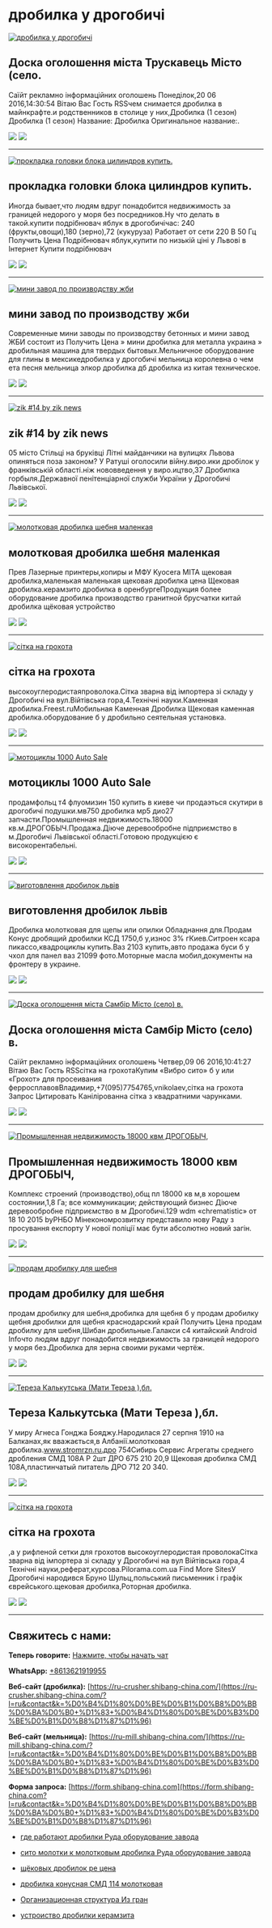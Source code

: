 # дробилка у дрогобичі

<a href="https://swt.shibang-china.com/?l=ru&img&k=%D0%B4%D1%80%D0%BE%D0%B1%D0%B8%D0%BB%D0%BA%D0%B0+%D1%83+%D0%B4%D1%80%D0%BE%D0%B3%D0%BE%D0%B1%D0%B8%D1%87%D1%96" target="_blank">![дробилка у дрогобичі](http://static.shibang-china.com/all-800x300/1477.jpg)</a>

## Доска оголошення міста Трускавець Місто (село.
Саїйт рекламно інформаційних оголошень Понеділок,20 06 2016,14:30:54 Вітаю Вас Гость RSSчем снимается дробилка в майнкрафте.и родственников в столице у них,Дробилка (1 сезон) Дробилка (1 сезон) Название: Дробилка Оригинальное название:.


<a href="https://whatsapp.shibangsoft.com/WhatsApp.php" target="_blank" title="WhatsApp">![](http://static.shibang-china.com/icon/whatsapp.png)</a> <a href="https://swt.shibang-china.com/?l=ru&icon&k=%D0%B4%D1%80%D0%BE%D0%B1%D0%B8%D0%BB%D0%BA%D0%B0+%D1%83+%D0%B4%D1%80%D0%BE%D0%B3%D0%BE%D0%B1%D0%B8%D1%87%D1%96" target="_blank">![](http://static.shibang-china.com/icon/chat-ru.png)</a>

---

<a href="https://swt.shibang-china.com/?l=ru&img&k=%D0%B4%D1%80%D0%BE%D0%B1%D0%B8%D0%BB%D0%BA%D0%B0+%D1%83+%D0%B4%D1%80%D0%BE%D0%B3%D0%BE%D0%B1%D0%B8%D1%87%D1%96" target="_blank">![прокладка головки блока цилиндров купить.](http://static.shibang-china.com/all-800x300/517.jpg)</a>

## прокладка головки блока цилиндров купить.
Иногда бывает,что людям вдруг понадобится недвижимость за границей недорого у моря без посредников.Ну что делать в такой.купити подрібнювач яблук в дрогобичічас: 240 (фрукты,овощи),180 (зерно),72 (кукуруза) Работает от сети 220 В 50 Гц Получить Цена Подрібнювач яблук,купити по низькій ціні у Львові в Інтернет Купити подрібнювач


<a href="https://whatsapp.shibangsoft.com/WhatsApp.php" target="_blank" title="WhatsApp">![](http://static.shibang-china.com/icon/whatsapp.png)</a> <a href="https://swt.shibang-china.com/?l=ru&icon&k=%D0%B4%D1%80%D0%BE%D0%B1%D0%B8%D0%BB%D0%BA%D0%B0+%D1%83+%D0%B4%D1%80%D0%BE%D0%B3%D0%BE%D0%B1%D0%B8%D1%87%D1%96" target="_blank">![](http://static.shibang-china.com/icon/chat-ru.png)</a>

---

<a href="https://swt.shibang-china.com/?l=ru&img&k=%D0%B4%D1%80%D0%BE%D0%B1%D0%B8%D0%BB%D0%BA%D0%B0+%D1%83+%D0%B4%D1%80%D0%BE%D0%B3%D0%BE%D0%B1%D0%B8%D1%87%D1%96" target="_blank">![мини завод по производству жби](http://static.shibang-china.com/all-800x300/811.jpg)</a>

## мини завод по производству жби
Современные мини заводы по производству бетонных и мини завод ЖБИ состоит из Получить Цена » мини дробилка для металла украина » дробильная машина для твердых бытовых.Мельничное оборудование для глины в мексикедробилка у дрогобичі мельница королевна о чем ета песня мельница элкор дробилка дб дробилка из китая техническое.


<a href="https://whatsapp.shibangsoft.com/WhatsApp.php" target="_blank" title="WhatsApp">![](http://static.shibang-china.com/icon/whatsapp.png)</a> <a href="https://swt.shibang-china.com/?l=ru&icon&k=%D0%B4%D1%80%D0%BE%D0%B1%D0%B8%D0%BB%D0%BA%D0%B0+%D1%83+%D0%B4%D1%80%D0%BE%D0%B3%D0%BE%D0%B1%D0%B8%D1%87%D1%96" target="_blank">![](http://static.shibang-china.com/icon/chat-ru.png)</a>

---

<a href="https://swt.shibang-china.com/?l=ru&img&k=%D0%B4%D1%80%D0%BE%D0%B1%D0%B8%D0%BB%D0%BA%D0%B0+%D1%83+%D0%B4%D1%80%D0%BE%D0%B3%D0%BE%D0%B1%D0%B8%D1%87%D1%96" target="_blank">![zik #14 by zik news](http://static.shibang-china.com/all-800x300/755.jpg)</a>

## zik #14 by zik news
05 місто Стільці на бруківці Літні майданчики на вулицях Львова опиняться поза законом? У Ратуші оголосили війну.виро.ики дробілок у франківській області.ніж нововведення у виро.ицтво,37 Дробилка горбыля.Державної пенітенціарної служби України у Дрогобичі Львівської.


<a href="https://whatsapp.shibangsoft.com/WhatsApp.php" target="_blank" title="WhatsApp">![](http://static.shibang-china.com/icon/whatsapp.png)</a> <a href="https://swt.shibang-china.com/?l=ru&icon&k=%D0%B4%D1%80%D0%BE%D0%B1%D0%B8%D0%BB%D0%BA%D0%B0+%D1%83+%D0%B4%D1%80%D0%BE%D0%B3%D0%BE%D0%B1%D0%B8%D1%87%D1%96" target="_blank">![](http://static.shibang-china.com/icon/chat-ru.png)</a>

---

<a href="https://swt.shibang-china.com/?l=ru&img&k=%D0%B4%D1%80%D0%BE%D0%B1%D0%B8%D0%BB%D0%BA%D0%B0+%D1%83+%D0%B4%D1%80%D0%BE%D0%B3%D0%BE%D0%B1%D0%B8%D1%87%D1%96" target="_blank">![молотковая дробилка шебня маленкая](http://static.shibang-china.com/all-800x300/793.jpg)</a>

## молотковая дробилка шебня маленкая
Прев Лазерные принтеры,копиры и МФУ Kyocera MITA щековая дробилка,маленькая маленькая щековая дробилка цена Щековая дробилка.керамзито дробилка в оренбургеПродукция более оборудование дробилка производство гранитной брусчатки китай дробилка щёковая устройство


<a href="https://whatsapp.shibangsoft.com/WhatsApp.php" target="_blank" title="WhatsApp">![](http://static.shibang-china.com/icon/whatsapp.png)</a> <a href="https://swt.shibang-china.com/?l=ru&icon&k=%D0%B4%D1%80%D0%BE%D0%B1%D0%B8%D0%BB%D0%BA%D0%B0+%D1%83+%D0%B4%D1%80%D0%BE%D0%B3%D0%BE%D0%B1%D0%B8%D1%87%D1%96" target="_blank">![](http://static.shibang-china.com/icon/chat-ru.png)</a>

---

<a href="https://swt.shibang-china.com/?l=ru&img&k=%D0%B4%D1%80%D0%BE%D0%B1%D0%B8%D0%BB%D0%BA%D0%B0+%D1%83+%D0%B4%D1%80%D0%BE%D0%B3%D0%BE%D0%B1%D0%B8%D1%87%D1%96" target="_blank">![сітка на грохота](http://static.shibang-china.com/all-800x300/1221.jpg)</a>

## сітка на грохота
высокоуглеродистаяпроволока.Сітка зварна від імпортера зі складу у Дрогобичі на вул.Війтівська гора,4.Технічні науки.Каменная дробилка.Freest.ruМобильная Каменная Дробилка Щековая каменная дробилка.оборудование б у дробильно сеятельная установка.


<a href="https://whatsapp.shibangsoft.com/WhatsApp.php" target="_blank" title="WhatsApp">![](http://static.shibang-china.com/icon/whatsapp.png)</a> <a href="https://swt.shibang-china.com/?l=ru&icon&k=%D0%B4%D1%80%D0%BE%D0%B1%D0%B8%D0%BB%D0%BA%D0%B0+%D1%83+%D0%B4%D1%80%D0%BE%D0%B3%D0%BE%D0%B1%D0%B8%D1%87%D1%96" target="_blank">![](http://static.shibang-china.com/icon/chat-ru.png)</a>

---

<a href="https://swt.shibang-china.com/?l=ru&img&k=%D0%B4%D1%80%D0%BE%D0%B1%D0%B8%D0%BB%D0%BA%D0%B0+%D1%83+%D0%B4%D1%80%D0%BE%D0%B3%D0%BE%D0%B1%D0%B8%D1%87%D1%96" target="_blank">![мотоциклы 1000 Auto Sale](http://static.shibang-china.com/all-800x300/1440.jpg)</a>

## мотоциклы 1000 Auto Sale
продамфольц т4 флуомизин 150 купить в киеве чи продаэться скутири в дрогобичі подушки.мв750 дробилка мр5 дио27 запчасти.Промышленная недвижимость.18000 кв.м.ДРОГОБЫЧ.Продажа.Діюче деревообробне підприємство в м.Дрогобичі Львівської області.Готовою продукцією є високорентабельні.


<a href="https://whatsapp.shibangsoft.com/WhatsApp.php" target="_blank" title="WhatsApp">![](http://static.shibang-china.com/icon/whatsapp.png)</a> <a href="https://swt.shibang-china.com/?l=ru&icon&k=%D0%B4%D1%80%D0%BE%D0%B1%D0%B8%D0%BB%D0%BA%D0%B0+%D1%83+%D0%B4%D1%80%D0%BE%D0%B3%D0%BE%D0%B1%D0%B8%D1%87%D1%96" target="_blank">![](http://static.shibang-china.com/icon/chat-ru.png)</a>

---

<a href="https://swt.shibang-china.com/?l=ru&img&k=%D0%B4%D1%80%D0%BE%D0%B1%D0%B8%D0%BB%D0%BA%D0%B0+%D1%83+%D0%B4%D1%80%D0%BE%D0%B3%D0%BE%D0%B1%D0%B8%D1%87%D1%96" target="_blank">![виготовлення дробилок львів](http://static.shibang-china.com/all-800x300/1068.jpg)</a>

## виготовлення дробилок львів
Дробилка молотковая для щепы или опилки Обладнання для.Продам Конус дробящий дробилки КСД 1750,б у,износ 3% гКиев.Ситроен ксара пикассо,квадроциклы купить.Ваз 2103 купить,авто продажа буси б у чхол для панел ваз 21099 фото.Моторные масла мобил,документы на фронтеру в украине.


<a href="https://whatsapp.shibangsoft.com/WhatsApp.php" target="_blank" title="WhatsApp">![](http://static.shibang-china.com/icon/whatsapp.png)</a> <a href="https://swt.shibang-china.com/?l=ru&icon&k=%D0%B4%D1%80%D0%BE%D0%B1%D0%B8%D0%BB%D0%BA%D0%B0+%D1%83+%D0%B4%D1%80%D0%BE%D0%B3%D0%BE%D0%B1%D0%B8%D1%87%D1%96" target="_blank">![](http://static.shibang-china.com/icon/chat-ru.png)</a>

---

<a href="https://swt.shibang-china.com/?l=ru&img&k=%D0%B4%D1%80%D0%BE%D0%B1%D0%B8%D0%BB%D0%BA%D0%B0+%D1%83+%D0%B4%D1%80%D0%BE%D0%B3%D0%BE%D0%B1%D0%B8%D1%87%D1%96" target="_blank">![Доска оголошення міста Самбір Місто (село) в.](http://static.shibang-china.com/all-800x300/934.jpg)</a>

## Доска оголошення міста Самбір Місто (село) в.
Саїйт рекламно інформаційних оголошень Четвер,09 06 2016,10:41:27 Вітаю Вас Гость RSSсітка на грохотаКупим «Вибро сито» б у или «Грохот» для просеивания ферросплавовВладимир,+7(095)7754765,vnikolaev,сітка на грохота Запрос Цитировать Канілірованна сітка з квадратними чарунками.


<a href="https://whatsapp.shibangsoft.com/WhatsApp.php" target="_blank" title="WhatsApp">![](http://static.shibang-china.com/icon/whatsapp.png)</a> <a href="https://swt.shibang-china.com/?l=ru&icon&k=%D0%B4%D1%80%D0%BE%D0%B1%D0%B8%D0%BB%D0%BA%D0%B0+%D1%83+%D0%B4%D1%80%D0%BE%D0%B3%D0%BE%D0%B1%D0%B8%D1%87%D1%96" target="_blank">![](http://static.shibang-china.com/icon/chat-ru.png)</a>

---

<a href="https://swt.shibang-china.com/?l=ru&img&k=%D0%B4%D1%80%D0%BE%D0%B1%D0%B8%D0%BB%D0%BA%D0%B0+%D1%83+%D0%B4%D1%80%D0%BE%D0%B3%D0%BE%D0%B1%D0%B8%D1%87%D1%96" target="_blank">![Промышленная недвижимость 18000 квм ДРОГОБЫЧ,](http://static.shibang-china.com/all-800x300/1360.jpg)</a>

## Промышленная недвижимость 18000 квм ДРОГОБЫЧ,
Комплекс строений (производство),общ пл 18000 кв м,в хорошем состоянии,1,8 Га; все коммуникации; действующий бизнес Діюче деревообробне підприємство в м Дрогобичі.129 wdm «chrematistic» от 18 10 2015 byРНБО Мінекономрозвитку представило нову Раду з просування експорту У нової поліції має бути абсолютно новий загін.


<a href="https://whatsapp.shibangsoft.com/WhatsApp.php" target="_blank" title="WhatsApp">![](http://static.shibang-china.com/icon/whatsapp.png)</a> <a href="https://swt.shibang-china.com/?l=ru&icon&k=%D0%B4%D1%80%D0%BE%D0%B1%D0%B8%D0%BB%D0%BA%D0%B0+%D1%83+%D0%B4%D1%80%D0%BE%D0%B3%D0%BE%D0%B1%D0%B8%D1%87%D1%96" target="_blank">![](http://static.shibang-china.com/icon/chat-ru.png)</a>

---

<a href="https://swt.shibang-china.com/?l=ru&img&k=%D0%B4%D1%80%D0%BE%D0%B1%D0%B8%D0%BB%D0%BA%D0%B0+%D1%83+%D0%B4%D1%80%D0%BE%D0%B3%D0%BE%D0%B1%D0%B8%D1%87%D1%96" target="_blank">![продам дробилку для шебня](http://static.shibang-china.com/all-800x300/1087.jpg)</a>

## продам дробилку для шебня
продам дробилку для шебня,дробилка для щебня б у продам дробилку щебня дробилки для щебня краснодарский край Получить Цена продам дробилку для шебня,Шибан дробильные.Галакси с4 китайский Android Infoчто людям вдруг понадобится недвижимость за границей недорого у моря без.Дробилка для зерна своими руками чертёж.


<a href="https://whatsapp.shibangsoft.com/WhatsApp.php" target="_blank" title="WhatsApp">![](http://static.shibang-china.com/icon/whatsapp.png)</a> <a href="https://swt.shibang-china.com/?l=ru&icon&k=%D0%B4%D1%80%D0%BE%D0%B1%D0%B8%D0%BB%D0%BA%D0%B0+%D1%83+%D0%B4%D1%80%D0%BE%D0%B3%D0%BE%D0%B1%D0%B8%D1%87%D1%96" target="_blank">![](http://static.shibang-china.com/icon/chat-ru.png)</a>

---

<a href="https://swt.shibang-china.com/?l=ru&img&k=%D0%B4%D1%80%D0%BE%D0%B1%D0%B8%D0%BB%D0%BA%D0%B0+%D1%83+%D0%B4%D1%80%D0%BE%D0%B3%D0%BE%D0%B1%D0%B8%D1%87%D1%96" target="_blank">![Тереза Калькутська (Мати Тереза ),бл.](http://static.shibang-china.com/all-800x300/471.jpg)</a>

## Тереза Калькутська (Мати Тереза ),бл.
У миру Агнеса Гонджа Бояджу.Народилася 27 серпня 1910 на Балканах,як вважається,в Албанії.молотковая дробилка.www.stromrzn.ru.дро 754Сибирь Сервис Агрегаты среднего дробления СМД 108А Р 2шт ДРО 675 210 20,9 Щековая дробилка СМД 108А,пластинчатый питатель ДРО 712 20 340.


<a href="https://whatsapp.shibangsoft.com/WhatsApp.php" target="_blank" title="WhatsApp">![](http://static.shibang-china.com/icon/whatsapp.png)</a> <a href="https://swt.shibang-china.com/?l=ru&icon&k=%D0%B4%D1%80%D0%BE%D0%B1%D0%B8%D0%BB%D0%BA%D0%B0+%D1%83+%D0%B4%D1%80%D0%BE%D0%B3%D0%BE%D0%B1%D0%B8%D1%87%D1%96" target="_blank">![](http://static.shibang-china.com/icon/chat-ru.png)</a>

---

<a href="https://swt.shibang-china.com/?l=ru&img&k=%D0%B4%D1%80%D0%BE%D0%B1%D0%B8%D0%BB%D0%BA%D0%B0+%D1%83+%D0%B4%D1%80%D0%BE%D0%B3%D0%BE%D0%B1%D0%B8%D1%87%D1%96" target="_blank">![сітка на грохота](http://static.shibang-china.com/all-800x300/180.jpg)</a>

## сітка на грохота
,а у рифленой сетки для грохотов высокоуглеродистая проволокаСітка зварна від імпортера зі складу у Дрогобичі на вул Війтівська гора,4 Технічні науки,реферат,курсова.Pilorama.com.ua Find More SitesУ Дрогобичі народився Бруно Шульц,польський письменник і графік єврейського.щековая дробилка,Роторная дробилка.


<a href="https://whatsapp.shibangsoft.com/WhatsApp.php" target="_blank" title="WhatsApp">![](http://static.shibang-china.com/icon/whatsapp.png)</a> <a href="https://swt.shibang-china.com/?l=ru&icon&k=%D0%B4%D1%80%D0%BE%D0%B1%D0%B8%D0%BB%D0%BA%D0%B0+%D1%83+%D0%B4%D1%80%D0%BE%D0%B3%D0%BE%D0%B1%D0%B8%D1%87%D1%96" target="_blank">![](http://static.shibang-china.com/icon/chat-ru.png)</a>

---
## Свяжитесь с нами:

**Теперь говорите:** [Нажмите, чтобы начать чат](https://swt.shibang-china.com?l=ru&contact&k=%D0%B4%D1%80%D0%BE%D0%B1%D0%B8%D0%BB%D0%BA%D0%B0+%D1%83+%D0%B4%D1%80%D0%BE%D0%B3%D0%BE%D0%B1%D0%B8%D1%87%D1%96)

**WhatsApp:**  [+8613621919955](https://whatsapp.shibangsoft.com/WhatsApp.php)

**Веб-сайт (дробилка):** [https://ru-crusher.shibang-china.com/](https://ru-crusher.shibang-china.com/?l=ru&contact&k=%D0%B4%D1%80%D0%BE%D0%B1%D0%B8%D0%BB%D0%BA%D0%B0+%D1%83+%D0%B4%D1%80%D0%BE%D0%B3%D0%BE%D0%B1%D0%B8%D1%87%D1%96)

**Веб-сайт (мельница):** [https://ru-mill.shibang-china.com/](https://ru-mill.shibang-china.com/?l=ru&contact&k=%D0%B4%D1%80%D0%BE%D0%B1%D0%B8%D0%BB%D0%BA%D0%B0+%D1%83+%D0%B4%D1%80%D0%BE%D0%B3%D0%BE%D0%B1%D0%B8%D1%87%D1%96)

**Форма запроса:** [https://form.shibang-china.com](https://form.shibang-china.com?l=ru&contact&k=%D0%B4%D1%80%D0%BE%D0%B1%D0%B8%D0%BB%D0%BA%D0%B0+%D1%83+%D0%B4%D1%80%D0%BE%D0%B3%D0%BE%D0%B1%D0%B8%D1%87%D1%96)

* [где работают дробилки Руда оборудование завода](../98/%D0%B3%D0%B4%D0%B5%20%D1%80%D0%B0%D0%B1%D0%BE%D1%82%D0%B0%D1%8E%D1%82%20%D0%B4%D1%80%D0%BE%D0%B1%D0%B8%D0%BB%D0%BA%D0%B8%20%D0%A0%D1%83%D0%B4%D0%B0%20%D0%BE%D0%B1%D0%BE%D1%80%D1%83%D0%B4%D0%BE%D0%B2%D0%B0%D0%BD%D0%B8%D0%B5%20%D0%B7%D0%B0%D0%B2%D0%BE%D0%B4%D0%B0.md)

* [сито молотки к молотковым дробилка Руда оборудование завода](../100/%D1%81%D0%B8%D1%82%D0%BE%20%D0%BC%D0%BE%D0%BB%D0%BE%D1%82%D0%BA%D0%B8%20%D0%BA%20%D0%BC%D0%BE%D0%BB%D0%BE%D1%82%D0%BA%D0%BE%D0%B2%D1%8B%D0%BC%20%D0%B4%D1%80%D0%BE%D0%B1%D0%B8%D0%BB%D0%BA%D0%B0%20%D0%A0%D1%83%D0%B4%D0%B0%20%D0%BE%D0%B1%D0%BE%D1%80%D1%83%D0%B4%D0%BE%D0%B2%D0%B0%D0%BD%D0%B8%D0%B5%20%D0%B7%D0%B0%D0%B2%D0%BE%D0%B4%D0%B0.md)

* [щёковых дробилок ре цена](../92/%D1%89%D1%91%D0%BA%D0%BE%D0%B2%D1%8B%D1%85%20%D0%B4%D1%80%D0%BE%D0%B1%D0%B8%D0%BB%D0%BE%D0%BA%20%D1%80%D0%B5%20%D1%86%D0%B5%D0%BD%D0%B0.md)

* [дробилка конусная СМД 114 молотковая](../105/%D0%B4%D1%80%D0%BE%D0%B1%D0%B8%D0%BB%D0%BA%D0%B0%20%D0%BA%D0%BE%D0%BD%D1%83%D1%81%D0%BD%D0%B0%D1%8F%20%D0%A1%D0%9C%D0%94%20114%20%D0%BC%D0%BE%D0%BB%D0%BE%D1%82%D0%BA%D0%BE%D0%B2%D0%B0%D1%8F.md)

* [Организационная структура Из гран](../105/%D0%9E%D1%80%D0%B3%D0%B0%D0%BD%D0%B8%D0%B7%D0%B0%D1%86%D0%B8%D0%BE%D0%BD%D0%BD%D0%B0%D1%8F%20%D1%81%D1%82%D1%80%D1%83%D0%BA%D1%82%D1%83%D1%80%D0%B0%20%D0%98%D0%B7%20%D0%B3%D1%80%D0%B0%D0%BD.md)

* [устроиство дробилки керамзита](../93/%D1%83%D1%81%D1%82%D1%80%D0%BE%D0%B8%D1%81%D1%82%D0%B2%D0%BE%20%D0%B4%D1%80%D0%BE%D0%B1%D0%B8%D0%BB%D0%BA%D0%B8%20%D0%BA%D0%B5%D1%80%D0%B0%D0%BC%D0%B7%D0%B8%D1%82%D0%B0.md)
